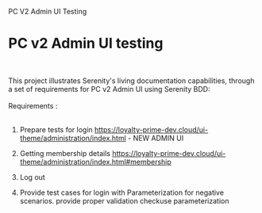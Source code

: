 PC V2 Admin UI Testing
<html>


 <div class="">
<h1 class="">PC v2 Admin UI testing</h1><br>
<p class="w3-large">
This project illustrates Serenity's living documentation capabilities, through a set of requirements for PC v2 Admin UI using Serenity BDD:
<br><br>
Requirements : <br><br>

1. Prepare tests for login <a href="https://loyalty-prime-dev.cloud/ui-theme/administration/index.html">https://loyalty-prime-dev.cloud/ui-theme/administration/index.html - NEW ADMIN UI</br>

2. Getting membership details <a href="https://loyalty-prime-dev.cloud/ui-theme/administration/index.html#membership">https://loyalty-prime-dev.cloud/ui-theme/administration/index.html#membership
3. Log out</br>

4. Provide test cases for login with Parameterization for negative scenarios. provide proper validation checkuse parameterization<span class="w3-tag w3-light-grey"></p>
</div>


</body>
</html>